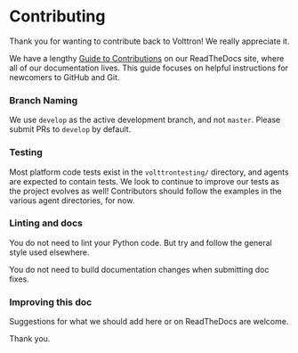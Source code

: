 # Contributing

Thank you for wanting to contribute back to Volttron! We really appreciate it.

We have a lengthy [Guide to Contributions](https://volttron.readthedocs.io/en/develop/community_resources/contributing.html) on our ReadTheDocs site, where all of our documentation lives. This guide focuses on helpful instructions for newcomers to GitHub and Git.

### Branch Naming

We use `develop` as the active development branch, and not `master`. Please submit PRs to `develop` by default.

### Testing

Most platform code tests exist in the `volttrontesting/` directory, and agents are expected to contain tests. We look to continue to improve our tests as the project evolves as well! Contributors should follow the examples in the various agent directories, for now.

### Linting and docs

You do not need to lint your Python code. But try and follow the general style used elsewhere.

You do not need to build documentation changes when submitting doc fixes.

### Improving this doc

Suggestions for what we should add here or on ReadTheDocs are welcome.

Thank you.
